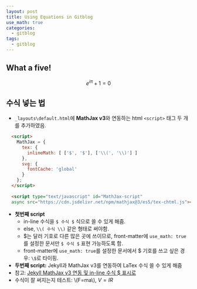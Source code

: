 ```yaml
---
layout: post
title: Using Equations in Gitblog
use_math: true
categories:  
  - gitblog
tags:
  - gitblog
---
```


## What a five!

$$ e^{i \pi} + 1 = 0 $$

## 수식 넣는 법
- `_layouts\default.html`에 **MathJax v3**와 연동하는 html `<script>` 태그 두 개를 추가하였음.

```html       
  <script>
    MathJax = {
      tex: {
        inlineMath: [ ['$', '$'], ['\\(', '\\)'] ]
      },
      svg: {
        fontCache: 'global'
      }
    };
  </script>
  
  <script type="text/javascript" id="MathJax-script" 
  async src="https://cdn.jsdelivr.net/npm/mathjax@3/es5/tex-chtml.js"></script>
```
- **첫번째 script**
  - in-line 수식을 `$ 수식 $` 식으로 쓸 수 있게 해줌.
  - else, `\\( 수식 \\)` 같은 형태로 써야함. 
  - \$는 달러 기호로 다른 많은 곳에 쓰이므로, front-matter에 `use_math: true`를 설정한 문서만 `$ 수식 $` 표현 가능하도록 함.
  - front-matter에 `use_math: true`를 설정한 문서에서 \$ 기호를 쓰고 싶은 경우: `\$`로 타이핑.
- **두번째 script:** Jekyll과 MathJax v3를 연동하여 LaTex 수식 쓸 수 있게 해줌
- 참고: [Jekyll MathJax v3 연동 및 in-line 수식 \$ 표시로](https://www.bodunhu.com/blog/posts/add-mathjax-v3-support-to-jekyll-and-hugo/)
- 수식이 잘 써지는지 테스트: \\(F=ma\\), $V = IR$